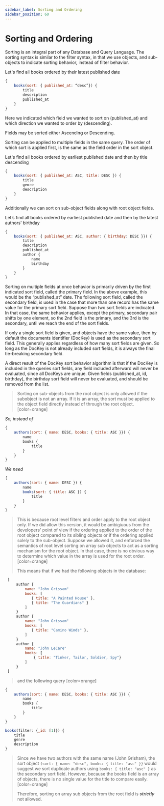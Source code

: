 ```yaml
---
sidebar_label: Sorting and Ordering
sidebar_position: 60
---
```

# Sorting and Ordering

Sorting is an integral part of any Database and Query Language. The sorting syntax is similar to the filter syntax, in that we use objects, and sub-objects to indicate sorting behavior, instead of filter behavior.

Let's find all books ordered by their latest published date
```javascript
{
    books(sort: { published_at: “desc”}) {
        title
        description
        published_at
    }
}
```

Here we indicated which field we wanted to sort on (published_at) and which direction we wanted to order by (descending).

Fields may be sorted either Ascending or Descending.

Sorting can be applied to multiple fields in the same query. The order of which sort is applied first, is the same as the field order in the sort object. 

Let's find all books ordered by earliest published date and then by title descending
```javascript
{
    books(sort: { published_at: ASC, title: DESC }) {
        title
        genre
        description
    }
}
```

Additionally we can sort on sub-object fields along with root object fields.

Let’s find all books ordered by earliest published date and then by the latest authors' birthday
```javascript
{
    books(sort: { published_at: ASC, author: { birthday: DESC }}) {
        title
        description
        published_at
        author {
            name
            birthday
        }
    }
}
```

Sorting on multiple fields at once behavior is primarily driven by the first indicated sort field, called the primary field. In the above example, this would be the “published_at” date. The following sort field, called the secondary field, is used in the case that more than one record has the same value for the primary sort field. Suppose than two sort fields are indicated. In that case, the same behavior applies, except the primary, secondary pair shifts by one element, so the 2nd field is the primary, and the 3rd is the secondary, until we reach the end of the sort fields.

If only a single sort field is given, and objects have the same value, then by default the documents identifier (DocKey) is used as the secondary sort field. This generally applies regardless of how many sort fields are given. So long as the DocKey is not already included sort fields, it is always the final tie-breaking secondary field.

A direct result of the DocKey sort behavior algorithm is that if the DocKey is included in the queries sort fields, any field included afterward will never be evaluated, since all DocKeys are unique. Given fields (published_at, id, birthday), the birthday sort field will never be evaluated, and should be removed from the list.

> Sorting on sub-objects from the root object is only allowed if the subobject is not an array. If it is an array, the sort must be applied to the object field directly instead of through the root object. [color=orange]

*So, instead of*
```javascript
{
    authors(sort: { name: DESC, books: { title: ASC }}) {
        name
        books {
            title
        }
    }
}
```
*We need*
```javascript
{
    authors(sort: { name: DESC }) {
        name
        books(sort: { title: ASC }) {
            title
        }
    }
}
```

> This is because root level filters and order apply to the root object only. If we did allow this version, it would be ambigiuous from the developers' point of view if the ordering applied to the order of the root object compared to its sibling objects or if the ordering applied solely to the sub-object. Suppose we allowed it, and enforced the semantics of root level sorting on array sub objects to act as a sorting mechanism for the root object. In that case, there is no obvious way to determine which value in the array is used for the root order. [color=orange]
>
> This means that if we had the following objects in the database:
```javascript
 [
     author {
         name: "John Grissam"
         books: [
            { title: "A Painted House" },
            { title: "The Guardians" }
         ]
     }
     author {
         name: "John Grissam"
         books: [
            { title: "Camino Winds" },
         ]
     }
     author {
         name: "John LeCare"
         books: [
             { title: "Tinker, Tailor, Soldier, Spy"}
         ]
     }
 ]
```
> and the following query [color=orange]
```javascript
{
    authors(sort: { name: DESC, books: { title: ASC }}) {
        name
        books {
            title
        }
    }
}
```

```javascript
books(filter: {_id: [1]}) {
    title 
    genre
    description
}
```

> Since we have two authors with the same name (John Grisham), the sort object `(sort: { name: "desc", books: { title: "asc" }}` would suggest we sort duplicate authors using `books: { title: "asc" }` as the secondary sort field. However, because the books field is an array of objects, there is no single value for the title to compare easily. [color=orange]
>
> Therefore, sorting on array sub objects from the root field is ***strictly*** not allowed.
